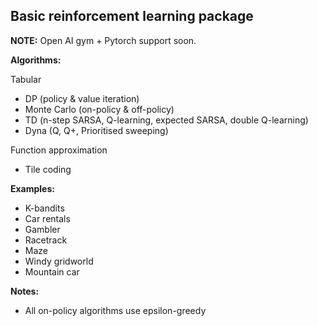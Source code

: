 ## Basic reinforcement learning package

**NOTE:**
Open AI gym + Pytorch support soon.

**Algorithms:**

Tabular
- DP (policy & value iteration)
- Monte Carlo (on-policy & off-policy)
- TD (n-step SARSA, Q-learning, expected SARSA, double Q-learning)
- Dyna (Q, Q+, Prioritised sweeping)

Function approximation
- Tile coding

**Examples:**
- K-bandits
- Car rentals
- Gambler
- Racetrack
- Maze
- Windy gridworld
- Mountain car

**Notes:**
- All on-policy algorithms use epsilon-greedy
